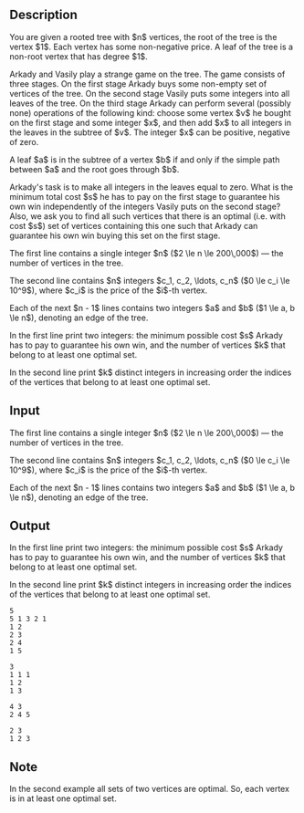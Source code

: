 ## Description

<div><p>You are given a rooted tree with $n$ vertices, the root of the tree is the vertex $1$. Each vertex has some non-negative price. A leaf of the tree is a non-root vertex that has degree $1$.</p><p>Arkady and Vasily play a strange game on the tree. The game consists of three stages. On the first stage Arkady buys some non-empty set of vertices of the tree. On the second stage Vasily puts some integers into all leaves of the tree. On the third stage Arkady can perform several (possibly none) operations of the following kind: choose some vertex $v$ he bought on the first stage and some integer $x$, and then add $x$ to all integers in the leaves in the subtree of $v$. The integer $x$ can be positive, negative of zero.</p><p>A leaf $a$ is in the subtree of a vertex $b$ if and only if the simple path between $a$ and the root goes through $b$.</p><p>Arkady's task is to make all integers in the leaves equal to zero. What is the minimum total cost $s$ he has to pay on the first stage to guarantee his own win independently of the integers Vasily puts on the second stage? Also, we ask you to find all such vertices that there is an optimal (i.e. with cost $s$) set of vertices containing this one such that Arkady can guarantee his own win buying this set on the first stage.</p></div><div class="input-specification"><p>The first line contains a single integer $n$ ($2 \le n \le 200\,000$)&nbsp;— the number of vertices in the tree.</p><p>The second line contains $n$ integers $c_1, c_2, \ldots, c_n$ ($0 \le c_i \le 10^9$), where $c_i$ is the price of the $i$-th vertex.</p><p>Each of the next $n - 1$ lines contains two integers $a$ and $b$ ($1 \le a, b \le n$), denoting an edge of the tree.</p></div><div class="output-specification"><p>In the first line print two integers: the minimum possible cost $s$ Arkady has to pay to guarantee his own win, and the number of vertices $k$ that belong to at least one optimal set.</p><p>In the second line print $k$ distinct integers <span class="tex-font-style-bf">in increasing order</span> the indices of the vertices that belong to at least one optimal set.</p></div>

## Input

<p>The first line contains a single integer $n$ ($2 \le n \le 200\,000$)&nbsp;— the number of vertices in the tree.</p><p>The second line contains $n$ integers $c_1, c_2, \ldots, c_n$ ($0 \le c_i \le 10^9$), where $c_i$ is the price of the $i$-th vertex.</p><p>Each of the next $n - 1$ lines contains two integers $a$ and $b$ ($1 \le a, b \le n$), denoting an edge of the tree.</p>

## Output

<p>In the first line print two integers: the minimum possible cost $s$ Arkady has to pay to guarantee his own win, and the number of vertices $k$ that belong to at least one optimal set.</p><p>In the second line print $k$ distinct integers <span class="tex-font-style-bf">in increasing order</span> the indices of the vertices that belong to at least one optimal set.</p>





```input1
5
5 1 3 2 1
1 2
2 3
2 4
1 5
```




```input2
3
1 1 1
1 2
1 3
```




```output1
4 3
2 4 5
```




```output2
2 3
1 2 3
```



## Note

<p>In the second example all sets of two vertices are optimal. So, each vertex is in at least one optimal set.</p>
